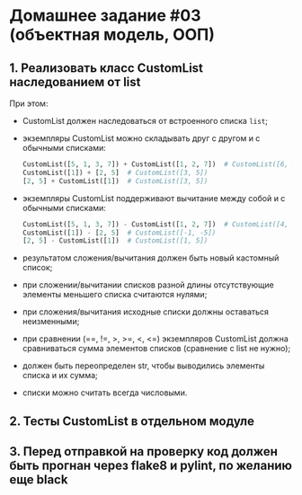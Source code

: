 # Домашнее задание #03 (объектная модель, ООП)

## 1. Реализовать класс CustomList наследованием от list

При этом:

- CustomList должен наследоваться от встроенного списка `list`;
- экземпляры CustomList можно складывать друг с другом и с обычными списками:

  ```py
  CustomList([5, 1, 3, 7]) + CustomList([1, 2, 7])  # CustomList([6, 3, 10, 7])
  CustomList([1]) + [2, 5]  # CustomList([3, 5])
  [2, 5] + CustomList([1])  # CustomList([3, 5])
  ```

- экземпляры CustomList поддерживают вычитание между собой и с обычными списками:

  ```py
  CustomList([5, 1, 3, 7]) - CustomList([1, 2, 7])  # CustomList([4, -1, -4, 7])
  CustomList([1]) - [2, 5]  # CustomList([-1, -5])
  [2, 5] - CustomList([1])  # CustomList([1, 5])
  ```

- результатом сложения/вычитания должен быть новый кастомный список;
- при сложении/вычитании списков разной длины отсутствующие элементы меньшего списка считаются нулями;
- при сложения/вычитания исходные списки должны оставаться неизменными;
- при сравнении (==, !=, >, >=, <, <=) экземпляров CustomList должна сравниваться сумма элементов списков (сравнение с list не нужно);
- должен быть переопределен str, чтобы выводились элементы списка и их сумма;
- списки можно считать всегда числовыми.

## 2. Тесты CustomList в отдельном модуле

## 3. Перед отправкой на проверку код должен быть прогнан через flake8 и pylint, по желанию еще black
